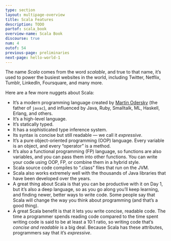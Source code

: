 ```yaml
---
type: section
layout: multipage-overview
title: Scala Features
description: TODO
partof: scala_book
overview-name: Scala Book
discourse: true
num: 4
outof: 54
previous-page: preliminaries
next-page: hello-world-1
---
```



The name *Scala* comes from the word *scalable*, and true to that name, it’s used to power the busiest websites in the world, including Twitter, Netflix, Tumblr, LinkedIn, Foursquare, and many more.

Here are a few more nuggets about Scala:

- It’s a modern programming language created by [Martin Odersky](https://twitter.com/odersky?lang=en) (the father of `javac`), and influenced by Java, Ruby, Smalltalk, ML, Haskell, Erlang, and others.
- It’s a high-level language.
- It’s statically typed.
- It has a sophisticated type inference system.
- Its syntax is concise but still readable — we call it *expressive*.
- It’s a pure object-oriented programming (OOP) language. Every variable is an object, and every “operator” is a method.
- It’s also a functional programming (FP) language, so functions are also variables, and you can pass them into other functions. You can write your code using OOP, FP, or combine them in a hybrid style.
- Scala source code compiles to “.class” files that run on the JVM.
- Scala also works extremely well with the thousands of Java libraries that have been developed over the years.
- A great thing about Scala is that you can be productive with it on Day 1, but it’s also a deep language, so as you go along you’ll keep learning, and finding newer, better ways to write code. Some people say that Scala will change the way you think about programming (and that’s a good thing).
- A great Scala benefit is that it lets you write concise, readable code. The time a programmer spends reading code compared to the time spent writing code is said to be at least a 10:1 ratio, so writing code that’s *concise and readable* is a big deal. Because Scala has these attributes, programmers say that it’s *expressive*.



